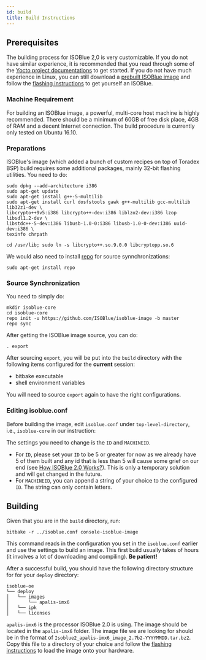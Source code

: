 ```yaml
---
id: build
title: Build Instructions
---
```


## Prerequisites

The building process for ISOBlue 2,0 is very customizable. If you do not have
similar experience, it is recommended that you read through some of the [Yocto
project documentations][1] to get started. If you do not have much experience in
Linux, you can still download a [prebuilt ISOBlue image][2] and follow the
[flashing instructions](flashing.md) to get yourself an ISOBlue.

### Machine Requirement

For building an ISOBlue image, a powerful, multi-core host machine is highly
recommended. There should be a minimum of 60GB of free disk place, 4GB of RAM
and a decent Internet connection. The build procedure is currently only tested
on Ubuntu 16.10.

<!--truncate-->

### Preparations
ISOBlue's image (which added a bunch of custom recipes on top of Toradex BSP)
build requires some additional packages, mainly 32-bit flashing utilities. You
need to do:
```
sudo dpkg --add-architecture i386
sudo apt-get update
sudo apt-get install g++-5-multilib
sudo apt-get install curl dosfstools gawk g++-multilib gcc-multilib lib32z1-dev \
libcrypto++9v5:i386 libcrypto++-dev:i386 liblzo2-dev:i386 lzop libsdl1.2-dev \
libstdc++-5-dev:i386 libusb-1.0-0:i386 libusb-1.0-0-dev:i386 uuid-dev:i386 \
texinfo chrpath

cd /usr/lib; sudo ln -s libcrypto++.so.9.0.0 libcryptopp.so.6
```
We would also need to install [repo][3] for source synnchronizations:
```
sudo apt-get install repo
```

### Source Synchronization
You need to simply do:
```
mkdir isoblue-core
cd isoblue-core
repo init -u https://github.com/ISOBlue/isoblue-image -b master
repo sync
```
After getting the ISOBlue image source, you can do:
```
. export
```
After sourcing `export`, you will be put into the `build` directory with the
following items configured for the **current** session:
* bitbake executable
* shell environment variables

You will need to source `export` again to have the right configurations.

### Editing isoblue.conf
Before building the image, edit `isoblue.conf` under `top-level-directory`,
i.e., `isoblue-core` in our instruction:

The settings you need to change is the `ID` and `MACHINEID`.

* For `ID`, please set your `ID` to be 5 or greater for now as we already have 5
  of them built and any id that is less than 5 will cause some grief on our end
(see [How ISOBlue 2.0 Works?](howitworks.md)). This is only a temporary solution
and will get changed in the future.
* For `MACHINEID`, you can append a string of your choice to the configured `ID`.
The string can only contain letters.


## Building
Given that you are in the `build` directory, run:
```
bitbake -r ../isoblue.conf console-isoblue-image
```
This command reads in the configuration you set in the `isoblue.conf` earlier
and use the settings to build an image. This first build usually takes of hours
(it involves a lot of downloading and compiling). **Be patient!**

After a successful build, you should have the following
directory structure for for your `deploy` directory:
```
isoblue-oe
└── deploy
│   └── images
│       └── apalis-imx6
│   └── ipk
│   └── licenses
```
`apalis-imx6` is the processor ISOBlue 2.0 is using. The image should be located
in the `apalis-imx6` folder. The image file we are looking for should be in the
format of `Isoblue2_apalis-imx6_image_2.7b2-YYYYMMDD.tar.bz2`. Copy this file
to a directory of your choice and follow the [flashing instructions](flashing.md)
to load the image onto your hardware.

[1]: http://www.yoctoproject.org/docs/2.4.1/mega-manual/mega-manual.html
[2]: https://drive.google.com/open?id=0B6AeE6Ne4z3aX0VFXzRVWGNSRjQ
[3]: https://source.android.com/setup/using-repo
